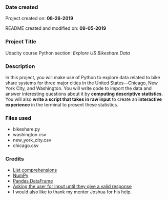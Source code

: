 ### Date created
Project created on: **08-26-2019**

README created and modified on: **09-05-2019**

### Project Title
Udacity course Python section: *Explore US Bikeshare Data*

### Description
In this project, you will make use of Python to explore data related to bike share systems for three major cities in the United States—Chicago, New York City, and Washington. You will write code to import the data and answer interesting questions about it by **computing descriptive statistics**. You will also **write a script that takes in raw input** to create an **interactive experience** in the terminal to present these statistics.

### Files used
* bikeshare.py
* washington.csv
* new_york_city.csv
* chicago.csv

### Credits
* [List comprehensions](https://www.pythonforbeginners.com/basics/list-comprehensions-in-python)
* [NumPy](https://www.geeksforgeeks.org/numpy-in-python-set-1-introduction/)
* [Pandas DataFrame](https://www.geeksforgeeks.org/python-pandas-dataframe/)
* [Asking the user for input until they give a valid response](https://stackoverflow.com/questions/23294658/asking-the-user-for-input-until-they-give-a-valid-response)
* I would also like to thank my mentor Joshua for his help.
